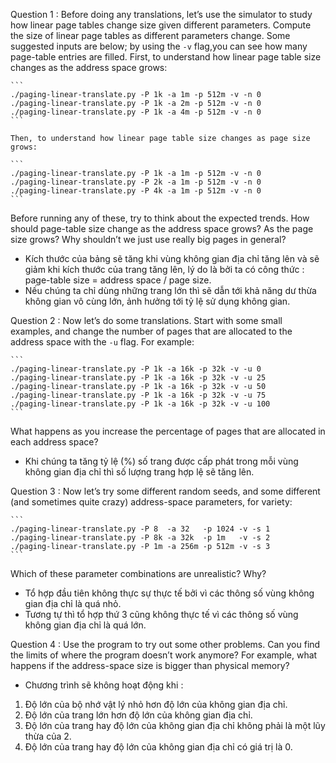 Question 1 : Before doing any translations, let’s use the simulator to study how linear page tables change size given different parameters. Compute the size of linear page tables as different parameters change. Some suggested inputs are below; by using the `-v` flag,you can see how many page-table entries are filled. First, to understand how linear page table size changes as the address space grows:

    ```
    ./paging-linear-translate.py -P 1k -a 1m -p 512m -v -n 0
    ./paging-linear-translate.py -P 1k -a 2m -p 512m -v -n 0
    ./paging-linear-translate.py -P 1k -a 4m -p 512m -v -n 0
    ```

    Then, to understand how linear page table size changes as page size grows:

    ```
    ./paging-linear-translate.py -P 1k -a 1m -p 512m -v -n 0
    ./paging-linear-translate.py -P 2k -a 1m -p 512m -v -n 0
    ./paging-linear-translate.py -P 4k -a 1m -p 512m -v -n 0
    ```

Before running any of these, try to think about the expected trends. How should page-table size change as the address space grows? As the page size grows? Why shouldn’t we just use really big pages in general?

- Kích thước của bảng sẽ tăng khi vùng không gian địa chỉ tăng lên và sẽ giảm khi kích thước của trang tăng lên, lý do là bởi ta có công thức : page-table size = address space / page size.
- Nếu chúng ta chỉ dùng những trang lớn thì sẽ dẫn tới khả năng dư thừa không gian vô cùng lớn, ảnh hưởng tới tỷ lệ sử dụng không gian. 


Question 2 : Now let’s do some translations. Start with some small examples, and change the number of pages that are allocated to the address space with the `-u` flag. For example:

    ```
    ./paging-linear-translate.py -P 1k -a 16k -p 32k -v -u 0
    ./paging-linear-translate.py -P 1k -a 16k -p 32k -v -u 25
    ./paging-linear-translate.py -P 1k -a 16k -p 32k -v -u 50
    ./paging-linear-translate.py -P 1k -a 16k -p 32k -v -u 75
    ./paging-linear-translate.py -P 1k -a 16k -p 32k -v -u 100
    ```
    
What happens as you increase the percentage of pages that are allocated in each address space?

- Khi chúng ta tăng tỷ lệ (%) số trang được cấp phát trong mỗi vùng không gian địa chỉ thì số lượng trang hợp lệ sẽ tăng lên. 

Question 3 : Now let’s try some different random seeds, and some different (and sometimes quite crazy) address-space parameters, for variety:

    ```
    ./paging-linear-translate.py -P 8  -a 32   -p 1024 -v -s 1
    ./paging-linear-translate.py -P 8k -a 32k  -p 1m   -v -s 2
    ./paging-linear-translate.py -P 1m -a 256m -p 512m -v -s 3
    ```

Which of these parameter combinations are unrealistic? Why?
  
- Tổ hợp đầu tiên không thực sự thực tế bởi vì các thông số vùng không gian địa chỉ là quá nhỏ. 
- Tương tự thì tổ hợp thứ 3 cũng không thực tế vì các thông số vùng không gian địa chỉ là quá lớn. 

Question 4 : Use the program to try out some other problems. Can you find the limits of where the program doesn’t work anymore? For example, what happens if the address-space size is bigger than physical memory?

- Chương trình sẽ không hoạt động khi : 
1. Độ lớn của bộ nhớ vật lý nhỏ hơn độ lớn của không gian địa chỉ.
2. Độ lớn của trang lớn hơn độ lớn của không gian địa chỉ. 
3. Độ lớn của trang hay độ lớn của không gian địa chỉ không phải là một lũy thừa của 2. 
4. Độ lớn của trang hay độ lớn của không gian địa chỉ có giá trị là 0. 
